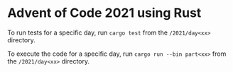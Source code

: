 # Advent of Code 2021 using Rust

To run tests for a specific day, run `cargo test` from the `/2021/day<xx>` directory.

To execute the code for a specific day, run `cargo run --bin part<xx>` from the `/2021/day<xx>` directory.

